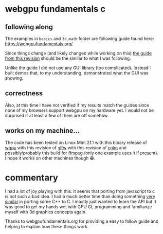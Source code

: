 # webgpu fundamentals c

## following along
The examples in `basics` and `3d_math` folder are following guide found here: https://webgpufundamentals.org/

Since things change (and likely changed while working on this) [the guide from this revision](https://github.com/gfxfundamentals/webgpufundamentals/tree/d0a945b86f5541ae98368b2d904ba0d10dc77fd2) should be the similar to what I was following.

Unlike the guide I did not use any GUI library (too complicated). Instead I built demos that, to my understanding, demonstrated what the GUI was showing.

## correctness
Also, at this time I have not verified if my results match the guides since none of my browsers support webgpu on my hardware yet. I would not be surprised if at least a few of them are off somehow.

## works on my machine...
The code has been tested on Linux Mint 21.1 with this binary release of [wgpu](https://github.com/gfx-rs/wgpu-native/releases/tag/v0.17.0.2) with this revision of [glfw](https://github.com/glfw/glfw/tree/3eaf1255b29fdf5c2895856c7be7d7185ef2b241) with this revision of [cglm](https://github.com/recp/cglm/tree/509078817c1917867fde87ab9c3ade6ae12a4f48) and possibly/probably this build for [ffmpeg](https://github.com/BtbN/FFmpeg-Builds/releases/tag/autobuild-2023-07-31-12-50) (only one example uses it if present). I hope it works on other machines though 😁.

# commentary
I had a lot of joy playing with this. It seems that porting from javascript to c is not such a bad idea. I had a much better time than doing something [very similar](https://github.com/bobajeff/learn_webgpu_c_1) in porting some C++ to C. I mostly just wanted to learn the API but It was good to get my hands wet with GPU GL programming and familiarize myself with 3d graphics concepts again.

Thanks to webgpufundamentals.org for providing a easy to follow guide and helping to explain how these things work.
